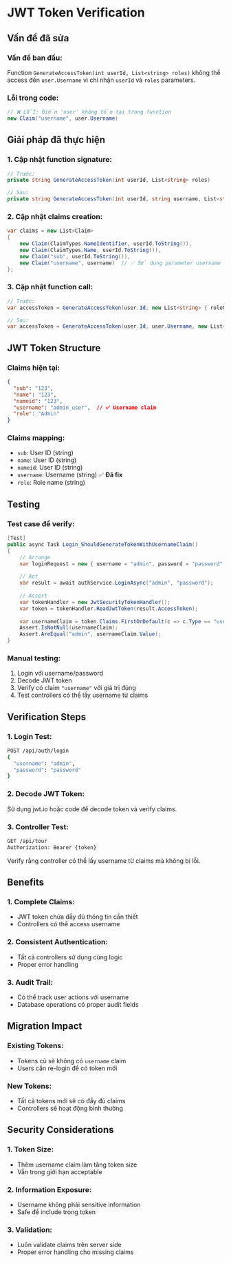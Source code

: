 # JWT Token Verification

## Vấn đề đã sửa

### **Vấn đề ban đầu:**
Function `GenerateAccessToken(int userId, List<string> roles)` không thể access đến `user.Username` vì chỉ nhận `userId` và `roles` parameters.

### **Lỗi trong code:**
```csharp
// ❌ LỖI: Biến 'user' không tồn tại trong function
new Claim("username", user.Username)
```

## Giải pháp đã thực hiện

### **1. Cập nhật function signature:**
```csharp
// Trước:
private string GenerateAccessToken(int userId, List<string> roles)

// Sau:
private string GenerateAccessToken(int userId, string username, List<string> roles)
```

### **2. Cập nhật claims creation:**
```csharp
var claims = new List<Claim>
{
    new Claim(ClaimTypes.NameIdentifier, userId.ToString()),
    new Claim(ClaimTypes.Name, userId.ToString()),
    new Claim("sub", userId.ToString()),
    new Claim("username", username)  // ✅ Sử dụng parameter username
};
```

### **3. Cập nhật function call:**
```csharp
// Trước:
var accessToken = GenerateAccessToken(user.Id, new List<string> { roleName });

// Sau:
var accessToken = GenerateAccessToken(user.Id, user.Username, new List<string> { roleName });
```

## JWT Token Structure

### **Claims hiện tại:**
```json
{
  "sub": "123",
  "name": "123", 
  "nameid": "123",
  "username": "admin_user",  // ✅ Username claim
  "role": "Admin"
}
```

### **Claims mapping:**
- `sub`: User ID (string)
- `name`: User ID (string) 
- `nameid`: User ID (string)
- `username`: Username (string) ✅ **Đã fix**
- `role`: Role name (string)

## Testing

### **Test case để verify:**
```csharp
[Test]
public async Task Login_ShouldGenerateTokenWithUsernameClaim()
{
    // Arrange
    var loginRequest = new { username = "admin", password = "password" };
    
    // Act
    var result = await authService.LoginAsync("admin", "password");
    
    // Assert
    var tokenHandler = new JwtSecurityTokenHandler();
    var token = tokenHandler.ReadJwtToken(result.AccessToken);
    
    var usernameClaim = token.Claims.FirstOrDefault(c => c.Type == "username");
    Assert.IsNotNull(usernameClaim);
    Assert.AreEqual("admin", usernameClaim.Value);
}
```

### **Manual testing:**
1. Login với username/password
2. Decode JWT token
3. Verify có claim `"username"` với giá trị đúng
4. Test controllers có thể lấy username từ claims

## Verification Steps

### **1. Login Test:**
```bash
POST /api/auth/login
{
  "username": "admin",
  "password": "password"
}
```

### **2. Decode JWT Token:**
Sử dụng jwt.io hoặc code để decode token và verify claims.

### **3. Controller Test:**
```bash
GET /api/tour
Authorization: Bearer {token}
```

Verify rằng controller có thể lấy username từ claims mà không bị lỗi.

## Benefits

### **1. Complete Claims:**
- JWT token chứa đầy đủ thông tin cần thiết
- Controllers có thể access username

### **2. Consistent Authentication:**
- Tất cả controllers sử dụng cùng logic
- Proper error handling

### **3. Audit Trail:**
- Có thể track user actions với username
- Database operations có proper audit fields

## Migration Impact

### **Existing Tokens:**
- Tokens cũ sẽ không có `username` claim
- Users cần re-login để có token mới

### **New Tokens:**
- Tất cả tokens mới sẽ có đầy đủ claims
- Controllers sẽ hoạt động bình thường

## Security Considerations

### **1. Token Size:**
- Thêm username claim làm tăng token size
- Vẫn trong giới hạn acceptable

### **2. Information Exposure:**
- Username không phải sensitive information
- Safe để include trong token

### **3. Validation:**
- Luôn validate claims trên server side
- Proper error handling cho missing claims
